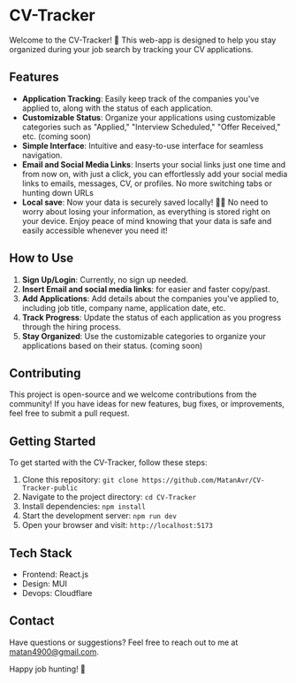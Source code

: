 # CV-Tracker

Welcome to the CV-Tracker! 🚀 This web-app is designed to help you stay organized during your job search by tracking your CV applications.

## Features

- **Application Tracking**: Easily keep track of the companies you've applied to, along with the status of each application.
- **Customizable Status**: Organize your applications using customizable categories such as "Applied," "Interview Scheduled," "Offer Received," etc. (coming soon)
- **Simple Interface**: Intuitive and easy-to-use interface for seamless navigation.
- **Email and Social Media Links**: Inserts your social links just one time and from now on, with just a click, you can effortlessly add your social media links to emails, messages, CV, or profiles. No more switching tabs or hunting down URLs
- **Local save**: Now your data is securely saved locally! 📁💾 No need to worry about losing your information, as everything is stored right on your device. Enjoy peace of mind knowing that your data is safe and easily accessible whenever you need it!

## How to Use

1. **Sign Up/Login**: Currently, no sign up needed.
2. **Insert Email and social media links**: for easier and faster copy/past.
3. **Add Applications**: Add details about the companies you've applied to, including job title, company name, application date, etc.
4. **Track Progress**: Update the status of each application as you progress through the hiring process.
5. **Stay Organized**: Use the customizable categories to organize your applications based on their status. (coming soon)

## Contributing

This project is open-source and we welcome contributions from the community! If you have ideas for new features, bug fixes, or improvements, feel free to submit a pull request.

## Getting Started

To get started with the CV-Tracker, follow these steps:

1. Clone this repository: `git clone https://github.com/MatanAvr/CV-Tracker-public`
2. Navigate to the project directory: `cd CV-Tracker`
3. Install dependencies: `npm install`
4. Start the development server: `npm run dev`
5. Open your browser and visit: `http://localhost:5173`

## Tech Stack

- Frontend: React.js
- Design: MUI
- Devops: Cloudflare

## Contact

Have questions or suggestions? Feel free to reach out to me at [matan4900@gmail.com](mailto:matan4900@gmail.com).

Happy job hunting! 🌟
